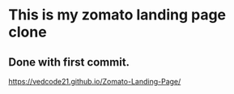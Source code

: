 # This is my zomato landing page clone

## Done with first commit.

https://vedcode21.github.io/Zomato-Landing-Page/
